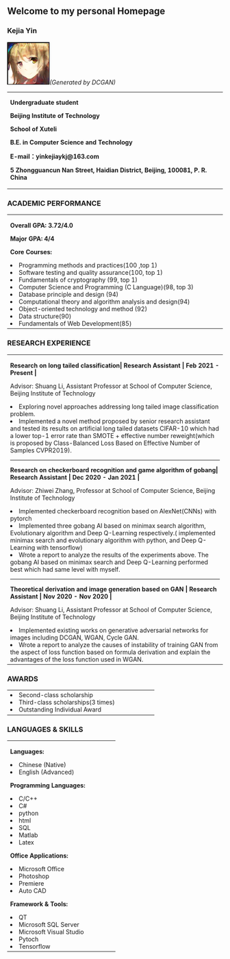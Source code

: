 ## Welcome to my personal Homepage

### Kejia Yin

![yinkejia](https://raw.githubusercontent.com/yinkejia/homepage-of-Kejia-Yin/gh-pages/DCGAN_Animate.png)_(Generated by DCGAN)_
<table border="0">
  <tr>
    <td width="75%">
      <p><b>Undergraduate student</b></p>
      <p><b>Beijing Institute of Technology</b></p>
      <p><b>School of Xuteli</b></p>
      <p><b>B.E. in Computer Science and Technology</b></p>
      <p><b>E-mail：yinkejiaykj@163.com</b></p>
      <p><b>5 Zhongguancun Nan Street, Haidian District, Beijing, 100081, P. R. China</b></p>
    </td>
  </tr>
</table>

### ACADEMIC PERFORMANCE

<table border="0">
  <tr>
    <td width="75%">
      <p><b>Overall GPA: 3.72/4.0</b></p>
      <p><b>Major GPA: 4/4</b></p>
      <p><b>Core Courses: </b></p>
      <ui>
        <li>Programming methods and practices(100 ,top 1)</li>
        <li>Software testing and quality assurance(100, top 1)</li>
        <li>Fundamentals of cryptography (99, top 1)</li>
        <li>Computer Science and Programming (C Language)(98, top 3)</li> 
        <li>Database principle and design (94)</li>
        <li>Computational theory and algorithm analysis and design(94)</li>
        <li>Object-oriented technology and method (92)</li>
        <li>Data structure(90)</li> 
        <li>Fundamentals of Web Development(85)</li>
       </ui>
     </td>
  </tr>
</table>

  
 
### RESEARCH EXPERIENCE

<table border="0">
  <tr>
    <td width="75%">
      <p><strong>Research on long tailed classification| Research Assistant | Feb 2021 - Present |</strong></p>
      <p>Advisor: Shuang Li, Assistant Professor at School of Computer Science, Beijing Institute of Technology</p>
      <ui>
        <li>Exploring novel approaches addressing long tailed image classification problem.</li>
        <li>Implemented a novel method proposed by senior research assistant and tested its results on artificial long tailed datasets CIFAR-10 which had a lower top-1 error rate than SMOTE + effective number reweight(which is proposed by Class-Balanced Loss Based on Effective Number of Samples CVPR2019).</li>
      </ui>
      <HR>
      <p><b>Research on checkerboard recognition and game algorithm of gobang|  Research Assistant | Dec 2020 - Jan 2021 |</b></p>
      <p>Advisor: Zhiwei Zhang, Professor at School of Computer Science, Beijing Institute of Technology</p>
      <ui>
        <li>Implemented checkerboard recognition based on AlexNet(CNNs) with pytorch</li>
        <li>Implemented three gobang AI based on minimax search algorithm, Evolutionary algorithm and Deep Q-Learning respectively.( implemented minimax search and evolutionary algorithm with python, and Deep Q-Learning with tensorflow)</li>
        <li>Wrote a report to analyze the results of the experiments above. The gobang AI based on minimax search and Deep Q-Learning performed best which had same level with myself.</li>
      </ui>
       <HR>
      <p><b>Theoretical derivation and image generation based on GAN | Research Assistant | Nov 2020 - Nov 2020 |</b></p>
      <p>Advisor: Shuang Li, Assistant Professor at School of Computer Science, Beijing Institute of Technology</p>
      <ui>
        <li>Implemented existing works on generative adversarial networks for images including DCGAN, WGAN, Cycle GAN.</li>
        <li>Wrote a report to analyze the causes of instability of training GAN from the aspect of loss function based on formula derivation and explain the advantages of the loss function used in WGAN.</li>
      </ui>
    </td>
  </tr>
</table>

### AWARDS

<table border="0">
  <tr>
    <td width="75%">
      <ui>
        <li> Second-class scholarship</li>
        <li>Third-class scholarships(3 times)</li>
        <li>Outstanding Individual Award</li>
      </ui>
    </td>
  </tr>
</table>

### LANGUAGES & SKILLS

<table border="0">
  <tr>
    <td width="75%">
      <p><b>Languages:</b></p>
      <ui>
        <li>Chinese (Native)</li>
        <li>English (Advanced)</li>
      </ui>
      <p><b>Programming Languages:</b></p>
      <ui>
        <li>C/C++</li>
        <li>C#</li>
        <li>python</li>
        <li>html</li>
        <li>SQL</li>
        <li>Matlab</li>
        <li>Latex</li>
      </ui>
      <p><b>Office Applications: </b></p>
      <ui>
        <li>Microsoft Office</li>
        <li>Photoshop</li>
        <li>Premiere</li>
        <li>Auto CAD</li>
      </ui>
      <p><b>Framework & Tools:</b></p>
      <ui>
        <li>QT</li>
        <li>Microsoft SQL Server</li>
        <li>Microsoft Visual Studio</li>
        <li>Pytoch</li>
        <li>Tensorflow</li>
      </ui>
    </td>
  </tr>
</table>


